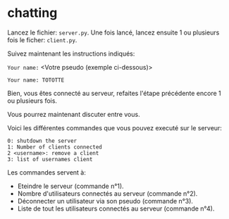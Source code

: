 # chatting

Lancez le fichier: ``server.py``.
Une fois lancé, lancez ensuite 1 ou plusieurs fois le ficher: ``client.py``.

Suivez maintenant les instructions indiqués:
    
   ``Your name:`` <Votre pseudo (exemple ci-dessous)>
    
   ``Your name: TOTOTTE``

Bien, vous êtes connecté au serveur, refaites l'étape précédente encore 1 ou plusieurs fois.

Vous pourrez maintenant discuter entre vous.


Voici les différentes commandes que vous pouvez executé sur le serveur:

    0: shutdown the server
    1: Number of clients connected
    2 <username>: remove a client
    3: list of usernames client

Les commandes servent à:

   - Eteindre le serveur (commande n°1).
   - Nombre d'utilisateurs connectés au serveur (commande n°2).
   - Déconnecter un utilisateur via son pseudo (commande n°3).
   - Liste de tout les utilisateurs connectés au serveur (commande n°4).